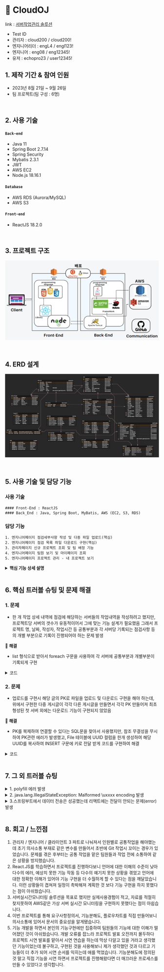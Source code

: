 # :pushpin: CloudOJ
link : [서버작업관리 솔루션](http://3.35.150.190:3000/) 
- Test ID
- 관리자 : cloud200 / cloud200!
- 엔지니어리더 : engL4 / engl123!
- 엔지니어 : eng08 / eng12345!
- 유저 : echopro23 / user12345!


## 1. 제작 기간 & 참여 인원
- 2023년 8월 21일 ~ 9월 26일
- 팀 프로젝트(팀 구성 : 6명)

</br>

## 2. 사용 기술
#### `Back-end`
  - Java 11
  - Spring Boot 2.7.14
  - Spring Security
  - Mybatis 2.3.1
  - JWT
  - AWS EC2
  - Node.js 18.16.1
#### `Database`  
  - AWS RDS (Aurora/MySQL)
  - AWS S3
#### `Front-end`
  - ReactJS 18.2.0

</br>

## 3. 프로젝트 구조
![](https://github.com/LooklikeDinosour/OJFinalProject/blob/master/architecture.png)

</br>


## 4. ERD 설계
![](https://github.com/LooklikeDinosour/OJFinalProject/blob/5949d48899e9d1b7a108c6bd199294babb59bfbf/CloudOJ_ERD.png)

</br>

## 5. 사용 기술 및 담당 기능
### 사용 기술
	#### Front-End : ReactJS
	#### Back_End : Java, Spring Boot, MyBatis, AWS (EC2, S3, RDS) 

### 담당 기능
	1. 엔지니어페이지 점검세부사항 작성 및 다중 파일 업로드(핵심)
	2. 엔지니어페이지 점검 목록 파일 다운로드 구현(핵심)
	3. 관리자페이지 신규 프로젝트 조회 및 팀 배정 기능
	4. 엔지니어페이지 팀원 보기 및 마이페이지 조회
	5. 엔지니어페이지 프로젝트 관리 - 내 프로젝트 보기


<details>
<summary><b>핵심 기능 상세 설명</b></summary>
<div markdown="1">


### 5.1. 핵심 기능 구현

### 1. 점검세부사항 작성 및 다중 파일 업로드 기능
   - 엔지니어가 서버 점검한 내용을 기록할 수 있는 기능
   - 점검사항외에 부가적인 문서, 사진 등을 첨부할 수 있게 다중 업로드 기능 구현
   - 다중 파일 업로드는 업로드 파일 갯수만 볼 수 있던 <input = multiple>형식이 아니라
     <input=file>형식으로 파일 추가버튼을 통해 상황에 맞게 업로드 할 수 있게하고, 무엇을 업로드할지 다시 확인할 수 있게 구현
   - 업로드 파일은 스토리지 확장성을 위해 AWS S3에 저장
     
### 시퀀스 다이어그램
![](https://github.com/LooklikeDinosour/OJFinalProject/blob/7b4406f17dfc2c0a3e46a1b64e4bacbeb37032d7/%EC%9E%91%EC%97%85%20%EC%83%81%EC%84%B8%20%EB%82%B4%EC%97%AD%EC%84%9C%20SD%20%EC%88%98%EC%A0%95v1.png)

### 프론트엔드 코드
:pushpin:<b>점검세부사항 페이지</b>
- [관련코드](react/src/enMain/EnWorkDetail.js)
 
### 백엔드 코드
:pushpin:<b>점검세부사항 코드</b>


<details>
<summary>관련 코드1 엔지니어 Controller</summary>
<div markdown="1">

~~~java
  //

// 작업상세내역에서 엔지니어별로 배정받은 프로젝트 불러오는 기능
	@GetMapping("/engineer/workDetail/{eng_enid}")
	public ResponseEntity<Map<String, Object>> enWorkDetailToInfo(@PathVariable String eng_enid) {
		List<EngSerProInfoWorkInfoVO> eSPIWlist = engineerService.engProInfo(eng_enid);
		List<ServerVO> serverList = engineerService.serverList();

		Map<String, Object> proInfoMap = new HashMap<>();
		proInfoMap.put("eSPIWlist", eSPIWlist);
		proInfoMap.put("serverList", serverList);
	
		return new ResponseEntity<>(proInfoMap, HttpStatus.OK);
	}

// 작업상세내역서 등록 기능
	@PostMapping("/engineer/workDetail")
	public ResponseEntity<Integer> registWorkLogs(@RequestBody List<WorkInfoVO> ServerDetailsArray) {
		int result = engineerService.registWorkLog(ServerDetailsArray);
		// 작업 로그 등록이 성공하면 성공 응답을 반환합니다.
		return new ResponseEntity<>(result, HttpStatus.OK);
	}
~~~

</div>
</details>

<details>
    <summary>관련 코드2 ServiceImpl</summary>
<div markdown="1">

~~~java

  //작업상세내역서에서 각 엔지니어에게 배정된 프로젝트 불러오기
	@Override
	public List<EngSerProInfoWorkInfoVO> engProInfo(String eng_enid) {
		return engineerMapper.engProInfo(eng_enid);
	}
	@Override
	public List<ServerVO> serverList() {
		return engineerMapper.serverList();
	}

  //서버 작업상세내역 리액트에서 받아와서 넘기기
	@Override
	public int registWorkLog(List<WorkInfoVO> ServerDetailsArray) {
		return engineerMapper.registWorkLog(ServerDetailsArray);}
	
	~~~

</div>
</details>
 
:pushpin:<b>업로드 관련 코드</b>
     
<details>
<summary>관련 코드1 AWS Controller</summary>
<div markdown="1">

~~~java
	@PostMapping("/api/main/cloudMultiUpload")
	public ResponseEntity<Integer> multiUpload(@RequestParam("file_data") List<MultipartFile> fileList,
 						   @RequestParam("userId") String userId) {
		Instant now = Instant.now();
		Timestamp timestamp = Timestamp.from(now);
		
		fileList = fileList.stream().filter( f -> f.isEmpty() == false).collect(Collectors.toList());
		int result = 0;
		try {
			List<FileVO> list = new ArrayList<>();
			for (MultipartFile file : fileList) {
				String originName=file.getOriginalFilename();
				byte[]originData=file.getBytes();
				String objectURI =s3.putS3Object(originName,originData);
				FileVO fileVO=new FileVO().builder()
							  .file_name(originName)
							  .file_path(objectURI)
							  .file_type(file.getContentType())
							  .user_id(userId)
							  .upload_date(timestamp)
							  .build();
	
			list.add(fileVO);
			}
			result = awsService.setFiles(list, userId);
		}catch (Exception e) {
			e.printStackTrace();
		}
		return new ResponseEntity<>(result,HttpStatus.OK);
	}
~~~

</div>
</details>

<details>
<summary>관련 코드2 ServiceImpl</summary>
<div markdown="1">

~~~java
	@Override
	public int setFiles(List<FileVO> list, String user_id) {
		return awsMapper.setFiles(list, user_id);
	}
~~~

</div>
</details>

<details>
<summary>관련 코드3 점검 세부사항 작성 SQL</summary>
<div markdown="1">

~~~sql
	<insert id="registWorkLog" parameterType="java.util.List">
		<selectKey keyProperty="work_filenum" resultType="String" order="BEFORE">
		        SELECT UUID()
		     </selectKey>
		insert into WORKINFO
		(work_filenum,
		work_date,
		work_division,
		work_time,
		work_cpu,
		work_ram,
		work_hdd,
		work_note,
		work_estimate,
		work_status,
		server_id,
		eng_enid,
		pro_id)
		values
			<foreach collection="list" item="workInfo" separator=",">
			(#{work_filenum},
			#{workInfo.work_date},
			#{workInfo.work_division},
			#{workInfo.work_time},
			#{workInfo.work_cpu},
			#{workInfo.work_ram},
			#{workInfo.work_hdd},
			#{workInfo.work_note},
			#{workInfo.work_estimate},
			#{workInfo.work_status},
			#{workInfo.server_id},
			#{workInfo.eng_enid},
			#{workInfo.pro_id}
			)
			</foreach>
	</insert>

~~~

</div>
</details>

<details>
<summary>관련 코드4 다중파일 업로드 SQL </summary>
<div markdown="1">

~~~sql
	    <insert id="setFiles" >
	      <selectKey keyProperty="work_filenum" resultType="String"
	         order="BEFORE">
	         SELECT WORK_FILENUM FROM WORKINFO WHERE ENG_ENID = #{user_id}
	         ORDER BY WORK_DATE DESC LIMIT 1;
	      </selectKey>
	
	         insert into
	         FILE(file_name,file_path,file_type,upload_date,user_num,user_id) 
	         values
	         <foreach collection="list" item="item" separator=",">     
	            (#{item.file_name}, #{item.file_path}, #{item.file_type}, #{item.upload_date}, #{work_filenum}, #{item.user_id})
	         </foreach>
	     </insert> 

~~~

</div>
</details>

</br>

### 2. 엔지니어페이지 점검 목록 파일 다운로드 기능


### 프론트엔드 코드
:pushpin: <b>점검목록 및 각 서버 상세보기 페이지</b>
- [관련코드 점검 목록](react/src/enMain/InspectionList.js)
- [관련코드 서버 상세보기](react/src/enMain/EnServerDetailModal.js)
 
### 백엔드 코드
:pushpin:<b>다운로드 코드</b>
<details>
<summary>관련 코드1 AwsController </summary>
<div markdown="1">

~~~java
	@GetMapping("/api/main/getFiles")
	public ResponseEntity<?> getFiles(String work_filenum) {
		if(work_filenum != null) {
			List<FileVO> files = awsService.getFiles(work_filenum);
			return new ResponseEntity<>(files, HttpStatus.OK);
		} else {
			return new ResponseEntity<>("파일 없음", HttpStatus.OK);
		}
	}
~~~

</div>
</details>

<details>
<summary>관련 코드2 AwsServiceImpl </summary>
<div markdown="1">

~~~java
// 멀티파일 다운로드
	@Override
	public List<FileVO> getFiles(String work_filenum) {
		return awsMapper.getFiles(work_filenum);
	}
~~~


</div>
</details>

<details>
<summary>관련 코드3 AwsMapper </summary>
<div markdown="1">

~~~sql
	    <select id="getFiles" resultType="com.server.cloud.s3.FileVO">
	        SELECT * FROM FILE 
	        WHERE USER_NUM = #{work_filenum};
	    </select>
~~~


</div>
</details>



</div>
</details>

</br>

## 6. 핵심 트러블 슈팅 및 문제 해결

### 1. 문제
- 한 개 작업 상세 내역에 점검에 해당하는 서버들의 작업내역을 작성하려고 했지만, 프로젝트당 서버의 갯수가 유동적이어서 그에 맞는 기능 설계가 필요했음
  그래서 프로젝트 명, 날짜, 작성자, 작업시간 등 공통부분과 각 서버당 기록되는 점검사항 등의 개별 부분으로 기록이 진행되어야 하는 문제 발생

📌 **해결**
- list 형식으로 받아서 foreach 구문을 사용하여 각 서버에 공통부분과 개별부분이 기록되게 구현 
<details>
<summary>코드</summary>
<div markdown="1">

~~~sql
<insert id="registWorkLog" parameterType="java.util.List">
		 <selectKey keyProperty="work_filenum" resultType="String" order="BEFORE">
	        SELECT UUID()
	     </selectKey>
		insert into WORKINFO
		(work_filenum,
		work_date,
		work_division,
		work_time,
		work_cpu,
		work_ram,
		work_hdd,
		work_note,
		work_estimate,
		work_status,
		server_id,
		eng_enid,
		pro_id)
		values
		<foreach collection="list" item="workInfo" separator=",">
			(#{work_filenum},
			#{workInfo.work_date},
			#{workInfo.work_division},
			#{workInfo.work_time},
			#{workInfo.work_cpu},
			#{workInfo.work_ram},
			#{workInfo.work_hdd},
			#{workInfo.work_note},
			#{workInfo.work_estimate},
			#{workInfo.work_status},
			#{workInfo.server_id},
			#{workInfo.eng_enid},
			#{workInfo.pro_id}
			)
		</foreach>
	</insert>
~~~

</div>
</details>


### 2. 문제
- 업로드를 구현시 해당 글의 PK로 파일을 업로드 및 다운로드 구현을 해야 하는데, 위에서 구현한 다중 게시글이 각각 다른 게시글을 만들면서 각각 PK 만들어져
  최초 형성된 첫 서버 외에는 다운로드 기능이 구현되지 않았음

📌 **해결**
- PK를 복제하여 연결할 수 있다는 SQL문을 찾아서 사용했지만, 참조 무결성을 무시하여 PK관련 에러가 발생했고,
  File 테이블에 UUID 컬럼을 한개 생성하여 해당 UUID를 복사하여 INSERT 구문에 키로 전달 받게 코드를 구현하여 해결
<details>
<summary>코드</summary>
<div markdown="1">

~~~sql
    <insert id="setFiles" >
      <selectKey keyProperty="work_filenum" resultType="String"
         order="BEFORE">
         SELECT WORK_FILENUM FROM WORKINFO WHERE ENG_ENID = #{user_id}
         ORDER BY WORK_DATE DESC LIMIT 1;
      </selectKey>

         insert into
         FILE(file_name,file_path,file_type,upload_date,user_num,user_id) 
         values

         <foreach collection="list" item="item" separator=",">      
            (#{item.file_name}, #{item.file_path}, #{item.file_type}, #{item.upload_date}, #{work_filenum}, #{item.user_id})
         </foreach>
     </insert> 

~~~

</div>
</details>


</br>


## 7. 그 외 트러블 슈팅

<details>
<summary>1. polyfill 에러 발생 </summary>
<div markdown="1">
  
  - 같은 페이지를 작업하던 팀원들은 에러가 나지 않았지만, 갑자기 나에게만 발생하는 것을 보고 전체 페이지를 읽어보니 오타로 발생한 알파벳이 express.js에 자동으로 import되면서 생긴문제
  - 리액트 polyfill 9개 에러 발생하였고, 오타로 발생한 알파벳이 express.js에 자동으로 import되면서 생긴 오류 import 구문 제거로 해결

</div>
</details>

<details>
  
<summary>2. java.lang.IllegalStateException: Malformed \uxxxx encoding 발생 </summary>
<div markdown="1">
  
  - application.properties에 경로 복사하고 상기 에러가 발생하였고, 경로 / -> \ 로 바꿔서 해결
  
</div>
</details>

<details>
<summary>3.스프링부트에서 데이터 전송은 성공했는데 리액트에는 전달이 안되는 문제(error) 발생</summary>
<div markdown="1">

  -  스프링부트에서 컨트롤러 공용주소를 @RequestMapping()처리한 것을 리액트 프록시 설정에서 주소를 지정해줘서 해결함
  -  [코드](https://github.com/LooklikeDinosour/OJFinalProject/blob/892c08cfb98ef43fc36332d02e4409187235f14f/react/src/setupProxy.js#L6C3-L6C3)

</div>  
</details>

    
</br>

## 8. 회고 / 느낀점
1. 관리자 / 엔지니어 / 클라이언트 3 파트로 나눠져서 인원별로 공통작업을 해야했는데 초기 의사소통 부재로 같은 변수를 만들어서 초반에 Git 작업시 꼬이는 경우가 있었습니다.
   문제를 겪은 후부터는 공통 작업을 맡은 팀원들과 작업 전에 소통하여 같은 상황을 방지했습니다.
2. React.JS를 학습하면서 프로젝트를 진행하다보니 언어에 대한 이해의 수준이 낮아 다수의 에러, 예상치 못한 기능 작동 등 다수의 예기치 못한 상황을 겪었고
   언어에 대한 정확한 이해가 있어야 기능 구현을 더 수월하게 할 수 있다는 점을 깨달았습니다. 이런 상황들이 겹쳐져 일정이 촉박해져 계획한 것 보다 기능 구현을 하지 못했다는 점이 아쉬웠습니다.
3. 서버실시간모니터링 솔루션을 목표로 했지만 실제사용경험이 적고, 자료를 적절히 찾지못하여 AWS같은 가상 서버 실시간 모니터링을 구현하지 못했다는 점이 아쉽습니다.
4. 이번 프로젝트를 통해 요구사항정의서, 기능분해도, 플로우차트를 직접 만들어보니 의사소통에 있어서 문서의 중요성을 알게됐습니다.
5. 기능 개발을 하면서 본인의 기능구현에만 집중하여 팀원들의 기능에 대한 이해가 떨어졌던 것이 아쉬웠습니다. 개발 오류를 잡느라 프로젝트 발표 오전까지 몰두하다 프로젝트 시연 발표를 맡아서 시연 연습을 하는데
   막상 다알고 있을 거라고 생각했던 기능이었는데 불구하고, 구현된 것을 사용해보니 제가 생각했던 것과 다르고 기능들이 더 추가 되어 시연 순서를 익히는데 애를 먹었습니다. 기능분해도에 정의된 것 말고 직접 기능을 시연    하면서 프로젝트를 진행해왔다면 더 매끄러운 프로세스를 만들 수 있었다고 생각합니다.


